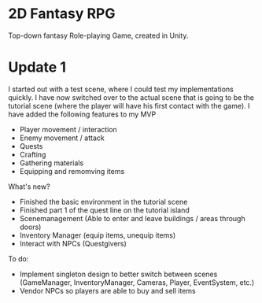 # 2D Fantasy RPG
Top-down fantasy Role-playing Game, created in Unity.

# Update 1
I started out with a test scene, where I could test my implementations quickly. I have now switched over to the actual scene that is going to be the tutorial scene (where the player will have his first contact with the game). I have added the following features to my MVP
- Player movement / interaction
- Enemy movement / attack
- Quests
- Crafting
- Gathering materials
- Equipping and remomving items

What's new?
- Finished the basic environment in the tutorial scene
- Finished part 1 of the quest line on the tutorial island
- Scenemanagement (Able to enter and leave buildings / areas through doors)
- Inventory Manager (equip items, unequip items)
- Interact with NPCs (Questgivers)


To do:
- Implement singleton design to better switch between scenes (GameManager, InventoryManager, Cameras, Player, EventSystem, etc.)
- Vendor NPCs so players are able to buy and sell items
